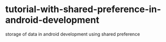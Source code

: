 # tutorial-with-shared-preference-in-android-development
storage of data in android development using shared preference

